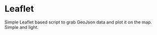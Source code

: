 Leaflet
=======

Simple Leaflet based script to grab GeoJson data and plot it on the map. Simple and light.
